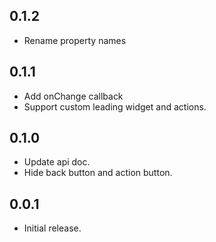 ## 0.1.2

* Rename property names

## 0.1.1

* Add onChange callback
* Support custom leading widget and actions.

## 0.1.0

* Update api doc.
* Hide back button and action button.

## 0.0.1

* Initial release.
